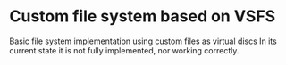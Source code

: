 # Custom file system based on VSFS
Basic file system implementation using custom files as virtual discs
In its current state it is not fully implemented, nor working correctly.
